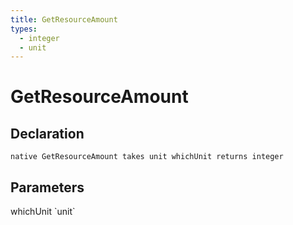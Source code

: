 ```yaml
---
title: GetResourceAmount
types:
  - integer
  - unit
---
```


# GetResourceAmount

## Declaration

```
native GetResourceAmount takes unit whichUnit returns integer
```

## Parameters
<dl>
  <dt>whichUnit `unit`</dt>
  <dd></dd>
</dl>